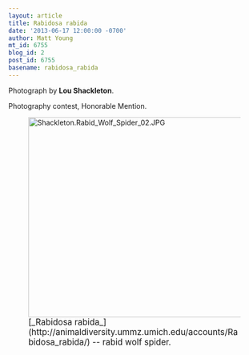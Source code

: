 ```yaml
---
layout: article
title: Rabidosa rabida
date: '2013-06-17 12:00:00 -0700'
author: Matt Young
mt_id: 6755
blog_id: 2
post_id: 6755
basename: rabidosa_rabida
---
```

Photograph by **Lou Shackleton**.

Photography contest, Honorable Mention.

<figure>
<img src="{{ site.baseurl }}/uploads/2013/Shackleton.Rabid_Wolf_Spider_02.JPG" alt="Shackleton.Rabid_Wolf_Spider_02.JPG" width="600" height="400" />
<figcaption markdown="span">
<big>[_Rabidosa rabida_](http://animaldiversity.ummz.umich.edu/accounts/Rabidosa_rabida/) -- rabid wolf spider.</big>

</figcaption>
</figure>

